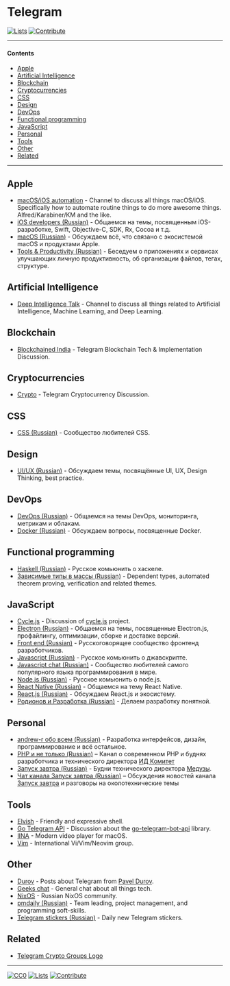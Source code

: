# Telegram

[![Lists](https://img.shields.io/badge/-more%20lists-0a0a0a.svg?style=flat&colorA=0a0a0a)](https://github.com/learn-anything/curated-lists#readme)
[![Contribute](https://img.shields.io/badge/-contribute-0a0a0a.svg?style=flat&colorA=0a0a0a)](CONTRIBUTING.md#readme)

---

#### Contents

- [Apple](#apple)
- [Artificial Intelligence](#artificial-intelligence)
- [Blockchain](#blockchain)
- [Cryptocurrencies](#cryptocurrencies)
- [CSS](#css)
- [Design](#design)
- [DevOps](#devops)
- [Functional programming](#functional-programming)
- [JavaScript](#javascript)
- [Personal](#personal)
- [Tools](#tools)
- [Other](#other)
- [Related](#related)

---

## Apple

- [macOS/iOS automation](https://t.me/joinchat/BBKnQU4_rty6_942PFbPbw) - Channel to discuss all things macOS/iOS. Specifically how to automate routine things to do more awesome things. Alfred/Karabiner/KM and the like.
- [iOS developers (Russian)](https://t.me/ios_ru) - Общаемся на темы, посвященным iOS-разработке, Swift, Objective-C, SDK, Rx, Cocoa и т.д.
- [macOS (Russian)](https://t.me/macos_ru) - Обсуждаем всё, что связано с экосистемой macOS и продуктами Apple.
- [Tools & Productivity (Russian)](https://t.me/ToolsProductivity) - Беседуем о приложениях и сервисах улучшающих личную продуктивность, об организации файлов, тегах, структуре.

## Artificial Intelligence

- [Deep Intelligence Talk](https://t.me/joinchat/CuFqkRQSxRy5M_6KxhKrCA) - Channel to discuss all things related to Artificial Intelligence, Machine Learning, and Deep Learning.

## Blockchain

- [Blockchained India](https://t.me/blockchainedindia) - Telegram Blockchain Tech & Implementation Discussion.

## Cryptocurrencies

- [Crypto](https://t.me/pietzcrypto) - Telegram Cryptocurrency Discussion.

## CSS

- [CSS (Russian)](https://t.me/css_ru) - Сообщество любителей CSS.

## Design

- [UI/UX (Russian)](https://t.me/uiux_ru) - Обсуждаем темы, посвящённые UI, UX, Design Thinking, best practice.

## DevOps

- [DevOps (Russian)](https://t.me/devops_ru) - Общаемся на темы DevOps, мониторинга, метрикам и облакам.
- [Docker (Russian)](https://t.me/docker_ru) - Обсуждаем вопросы, посвященные Docker.

## Functional programming

- [Haskell (Russian)](https://t.me/haskellru) - Русское комьюнить о xаскеле.
- [Зависимые типы в массы (Russian)](https://t.me/joinchat/Ai4h2D9SWO_RDx2jMUbzqw) - Dependent types, automated theorem proving, verification and related themes.

## JavaScript

- [Cycle.js](https://t.me/cycle_js) - Discussion of [cycle.js](https://github.com/cyclejs/cyclejs) project.
- [Electron (Russian)](https://t.me/electron_ru) - Общаемся на темы, посвященные Electron.js, профайлингу, оптимизации, сборке и доставке версий.
- [Front end (Russian)](https://t.me/frontend_ru) - Русскоговорящее сообщество фронтенд разработчиков.
- [Javascript (Russian)](https://t.me/js_ru) - Русское комьюнить о джавскрипте.
- [Javascript chat (Russian)](https://t.me/javascript_ru) - Сообщество любителей самого популярного языка программирования в мире.
- [Node.js (Russian)](https://t.me/nodejs_ru) - Русское комьюнить о node.js.
- [React Native (Russian)](https://t.me/reactnative_ru) - Общаемся на тему React Native.
- [React.js (Russian)](https://t.me/react_js) - Обсуждаем React.js и экосистему.
- [Родионов и Разработка (Russian)](https://t.me/rodionovrodionovrodionov1) - Делаем разработку понятной.

## Personal

- [andrew-r обо всем (Russian)](https://t.me/andrew_r_notes) - Разработка интерфейсов, дизайн, программирование и всё остальное.
- [PHP и не только (Russian)](https://t.me/phpio) – Канал о современном PHP и буднях разработчика и технического директора [ИД Комитет](https://cmtt.ru)
- [Запуск завтра (Russian)](https://t.me/ctodaily) - Будни технического директора [Медузы](https://meduza.io).
- [Чат канала Запуск завтра (Russian)](https://t.me/ctodailychat) – Обсуждения новостей канала [Запуск завтра](https://t.me/ctodaily) и разговоры на околотехнические темы

## Tools

- [Elvish](https://t.me/elvish) - Friendly and expressive shell.
- [Go Telegram API](https://t.me/go_telegram_bot_api) - Discussion about the [go-telegram-bot-api](https://github.com/go-telegram-bot-api/telegram-bot-api) library.
- [IINA](https://t.me/joinchat/AAAAAEBemW7dU8X7IHShwQ) - Modern video player for macOS.
- [Vim](https://t.me/VimUserGroup) - International Vi/Vim/Neovim group.

## Other

- [Durov](https://t.me/durov) - Posts about Telegram from [Pavel Durov](https://twitter.com/durov).
- [Geeks chat](https://t.me/geeksChat) - General chat about all things tech.
- [NixOS](https://t.me/ru_nixos) - Russian NixOS community.
- [pmdaily (Russian)](https://t.me/pmdaily) - Team leading, project management, and programming soft-skills.
- [Telegram stickers (Russian)](https://t.me/mosticks) - Daily new Telegram stickers.

## Related

- [Telegram Crypto Groups Logo](http://telegramcryptogroups.com/)

---

[![CC0](https://img.shields.io/badge/license-CC0-0a0a0a.svg?style=flat&colorA=0a0a0a)](https://creativecommons.org/publicdomain/zero/1.0/)
[![Lists](https://img.shields.io/badge/-more%20lists-0a0a0a.svg?style=flat&colorA=0a0a0a)](https://github.com/learn-anything/curated-lists#readme)
[![Contribute](https://img.shields.io/badge/-contribute-0a0a0a.svg?style=flat&colorA=0a0a0a)](CONTRIBUTING.md#readme)
